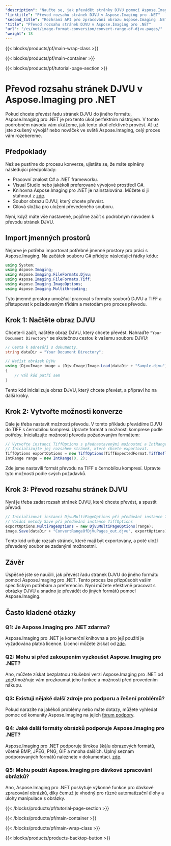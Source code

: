 ```yaml
---
"description": "Naučte se, jak převádět stránky DJVU pomocí Aspose.Imaging pro .NET. Podrobný návod pro efektivní převod DJVU do TIFF."
"linktitle": "Převod rozsahu stránek DJVU v Aspose.Imaging pro .NET"
"second_title": "Rozhraní API pro zpracování obrazu Aspose.Imaging .NET"
"title": "Převod rozsahu stránek DJVU v Aspose.Imaging pro .NET"
"url": "/cs/net/image-format-conversion/convert-range-of-djvu-pages/"
"weight": 18
---
```


{{< blocks/products/pf/main-wrap-class >}}

{{< blocks/products/pf/main-container >}}

{{< blocks/products/pf/tutorial-page-section >}}

# Převod rozsahu stránek DJVU v Aspose.Imaging pro .NET


Pokud chcete převést řadu stránek DJVU do jiného formátu, Aspose.Imaging pro .NET je pro tento úkol perfektním nástrojem. V tomto podrobném návodu vám ukážeme, jak tento úkol efektivně provést. Ať už jste zkušený vývojář nebo nováček ve světě Aspose.Imaging, celý proces vám rozebereme. 

## Předpoklady

Než se pustíme do procesu konverze, ujistěte se, že máte splněny následující předpoklady:

- Pracovní znalost C# a .NET frameworku.
- Visual Studio nebo jakékoli preferované vývojové prostředí C#.
- Knihovna Aspose.Imaging pro .NET je nainstalována. Můžete si ji stáhnout z [zde](https://releases.aspose.com/imaging/net/).
- Soubor obrazu DJVU, který chcete převést.
- Cílová složka pro uložení převedeného souboru.

Nyní, když máte vše nastavené, pojďme začít s podrobným návodem k převodu stránek DJVU.

## Import jmenných prostorů

Nejprve je potřeba importovat potřebné jmenné prostory pro práci s Aspose.Imaging. Na začátek souboru C# přidejte následující řádky kódu:

```csharp
using System;
using Aspose.Imaging;
using Aspose.Imaging.FileFormats.Djvu;
using Aspose.Imaging.FileFormats.Tiff;
using Aspose.Imaging.ImageOptions;
using Aspose.Imaging.Multithreading;
```

Tyto jmenné prostory umožňují pracovat s formáty souborů DJVU a TIFF a přistupovat k požadovaným třídám a metodám pro proces převodu.

## Krok 1: Načtěte obraz DJVU

Chcete-li začít, načtěte obraz DJVU, který chcete převést. Nahraďte `"Your Document Directory"` se skutečnou cestou k vašemu souboru DJVU:

```csharp
// Cesta k adresáři s dokumenty.
string dataDir = "Your Document Directory";

// Načíst obrázek DjVu
using (DjvuImage image = (DjvuImage)Image.Load(dataDir + "Sample.djvu"))
{
    // Váš kód patří sem
}
```

Tento kód inicializuje obraz DJVU, který chcete převést, a připraví ho na další kroky.

## Krok 2: Vytvořte možnosti konverze

Dále je třeba nastavit možnosti převodu. V tomto příkladu převádíme DJVU do TIFF s černobílou kompresí. Upravte formát a možnosti komprese podle potřeby. Inicializujte možnosti převodu požadovaným formátem:

```csharp
// Vytvořte instanci TiffOptions s přednastavenými možnostmi a IntRange
// Inicializujte jej rozsahem stránek, které chcete exportovat.
TiffOptions exportOptions = new TiffOptions(TiffExpectedFormat.TiffDeflateBw);
IntRange range = new IntRange(0, 2);
```

Zde jsme nastavili formát převodu na TIFF s černobílou kompresí. Upravte tyto možnosti podle svých požadavků.

## Krok 3: Převod rozsahu stránek DJVU

Nyní je třeba zadat rozsah stránek DJVU, které chcete převést, a spustit převod:

```csharp
// Inicializovat instanci DjvuMultiPageOptions při předávání instance IntRange
// Volání metody Save při předávání instance TiffOptions
exportOptions.MultiPageOptions = new DjvuMultiPageOptions(range);
image.Save(dataDir + "ConvertRangeOfDjVuPages_out.djvu", exportOptions);
```

Tento kód určuje rozsah stránek, které mají být exportovány, a poté uloží převedený soubor se zadanými možnostmi.

## Závěr

Úspěšně jste se naučili, jak převést řadu stránek DJVU do jiného formátu pomocí Aspose.Imaging pro .NET. Tento proces lze přizpůsobit vašim specifickým potřebám a preferencím. Nyní můžete efektivně pracovat s obrázky DJVU a snadno je převádět do jiných formátů pomocí Aspose.Imaging.

## Často kladené otázky

### Q1: Je Aspose.Imaging pro .NET zdarma?

Aspose.Imaging pro .NET je komerční knihovna a pro její použití je vyžadována platná licence. Licenci můžete získat od [zde](https://purchase.aspose.com/buy).

### Q2: Mohu si před zakoupením vyzkoušet Aspose.Imaging pro .NET?

Ano, můžete získat bezplatnou zkušební verzi Aspose.Imaging pro .NET od [zde](https://releases.aspose.com/)Umožňuje vám prozkoumat jeho funkce a možnosti před provedením nákupu.

### Q3: Existují nějaké další zdroje pro podporu a řešení problémů?

Pokud narazíte na jakékoli problémy nebo máte dotazy, můžete vyhledat pomoc od komunity Aspose.Imaging na jejich [fórum podpory](https://forum.aspose.com/).

### Q4: Jaké další formáty obrázků podporuje Aspose.Imaging pro .NET?

Aspose.Imaging pro .NET podporuje širokou škálu obrazových formátů, včetně BMP, JPEG, PNG, GIF a mnoha dalších. Úplný seznam podporovaných formátů naleznete v dokumentaci. [zde](https://reference.aspose.com/imaging/net/).

### Q5: Mohu použít Aspose.Imaging pro dávkové zpracování obrázků?

Ano, Aspose.Imaging pro .NET poskytuje výkonné funkce pro dávkové zpracování obrázků, díky čemuž je vhodný pro různé automatizační úlohy a úlohy manipulace s obrázky.

{{< /blocks/products/pf/tutorial-page-section >}}

{{< /blocks/products/pf/main-container >}}

{{< /blocks/products/pf/main-wrap-class >}}

{{< blocks/products/products-backtop-button >}}